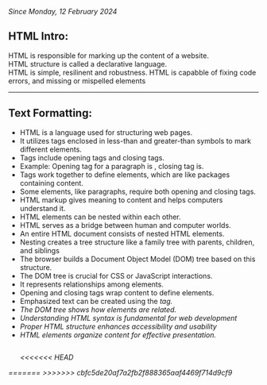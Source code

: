<i>Since Monday, 12 February 2024</i>
<h2>HTML Intro:</h2>

HTML is responsible for marking up the content of a website.<br>
HTML structure is called a declarative language.<br> HTML is simple, resilinent and robustness. HTML  is capabble of fixing code errors, and missing or mispelled elements<hr>

<h2>Text Formatting:</h2>

<ul>
<li>HTML is a language used for structuring web pages.</li>
<li>It utilizes tags enclosed in less-than and greater-than symbols to mark different elements.</li>
<li>Tags include opening tags and closing tags.</li>
<li>Example: Opening tag for a paragraph is , closing tag is.</li>
<li>Tags work together to define elements, which are like packages containing content.</li>
<li>Some elements, like paragraphs, require both opening and closing tags.<br></li>
<li>HTML markup gives meaning to content and helps computers understand it.</li>
<li>HTML elements can be nested within each other.</li>
<li>HTML serves as a bridge between human and computer worlds.</li>
<li>An entire HTML document consists of nested HTML elements.</li>
<li>Nesting creates a tree structure like a family tree with parents, children, and siblings</li>
<li>The  browser builds a Document Object Model (DOM) tree based on this structure.</li>
<li>The DOM tree is crucial for CSS or JavaScript interactions.</li>
<li>It represents relationships among elements.</li>
<li>Opening and closing tags wrap content to define elements.</li>
<li>Emphasized text can be created using the <em> tag.</li>
<li>The DOM tree shows how elements are related.</li>
<li>Understanding HTML syntax is fundamental for web development</li>
<li>Proper HTML structure enhances accessibility and usability</li>
<li>HTML elements organize content for effective presentation.<pre></li>

<<<<<<< HEAD
</ul>
=======
</ul>
>>>>>>> cbfc5de20af7a2fb2f888365aaf4469f714d9cf9
